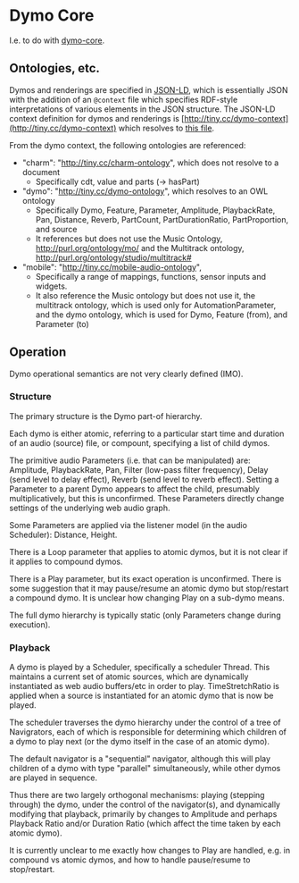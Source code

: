 # Dymo Core

I.e. to do with [dymo-core](https://github.com/florianthalmann/dymo-core).

## Ontologies, etc.

Dymos and renderings are specified in [JSON-LD](http://json-ld.org/), which is essentially JSON with the addition of an `@context` file which specifies RDF-style interpretations of various elements in the JSON structure. The JSON-LD context definition for dymos and renderings is [http://tiny.cc/dymo-context](http://tiny.cc/dymo-context) which resolves to [this file](https://raw.githubusercontent.com/florianthalmann/dymo-core/master/ontologies/context.json). 

From the dymo context, the following ontologies are referenced:
- "charm": "http://tiny.cc/charm-ontology", which does not resolve to a document
  - Specifically cdt, value and parts (-> hasPart)
- "dymo": "http://tiny.cc/dymo-ontology", which resolves to an OWL ontology
  - Specifically Dymo, Feature, Parameter, Amplitude, PlaybackRate, Pan, Distance, Reverb, PartCount, PartDurationRatio, PartProportion, and source
  - It references but does not use the Music Ontology, http://purl.org/ontology/mo/ and the Multitrack ontology, http://purl.org/ontology/studio/multitrack# 
- "mobile": "http://tiny.cc/mobile-audio-ontology",
  - Specifically a range of mappings, functions, sensor inputs and widgets.
  - It also reference the Music ontology but does not use it, the multitrack ontology, which is used only for AutomationParameter, and the dymo ontology, which is used for Dymo, Feature (from), and Parameter (to)

## Operation

Dymo operational semantics are not very clearly defined (IMO).

### Structure

The primary structure is the Dymo part-of hierarchy.

Each dymo is either atomic, referring to a particular start time and duration of an audio (source) file, or compount, specifying a list of child dymos.

The primitive audio Parameters (i.e. that can be manipulated) are: Amplitude, PlaybackRate, Pan, Filter (low-pass filter frequency), Delay (send level to delay effect), Reverb (send level to reverb effect). Setting a Parameter to a parent Dymo appears to affect the child, presumably multiplicatively, but this is unconfirmed. These Parameters directly change settings of the underlying web audio graph. 

Some Parameters are applied via the listener model (in the audio Scheduler): Distance, Height. 

There is a Loop parameter that applies to atomic dymos, but it is not clear if it applies to compound dymos.

There is a Play parameter, but its exact operation is unconfirmed. There is some suggestion that it may pause/resume an atomic dymo but stop/restart a compound dymo. It is unclear how changing Play on a sub-dymo means.

The full dymo hierarchy is typically static (only Parameters change during execution).

### Playback

A dymo is played by a Scheduler, specifically a scheduler Thread. This maintains a current set of atomic sources, which are dynamically instantiated as web audio buffers/etc in order to play. TimeStretchRatio is applied when a source is instantiated for an atomic dymo that is now be played.

The scheduler traverses the dymo hierarchy under the control of a tree of Navigrators, each of which is responsible for determining which children of a dymo to play next (or the dymo itself in the case of an atomic dymo).

The default navigator is a "sequential" navigator, although this will play children of a dymo with type "parallel" simultaneously, while other dymos are played in sequence.

Thus there are two largely orthogonal mechanisms: playing (stepping through) the dymo, under the control of the navigator(s), and dynamically modifying that playback, primarily by changes to Amplitude and perhaps Playback Ratio and/or Duration Ratio (which affect the time taken by each atomic dymo).

It is currently unclear to me exactly how changes to Play are handled, e.g. in compound vs atomic dymos, and how to handle pause/resume to stop/restart.
  
